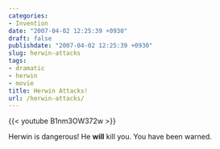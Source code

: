 ```yaml
---
categories:
- Invention
date: "2007-04-02 12:25:39 +0930"
draft: false
publishdate: "2007-04-02 12:25:39 +0930"
slug: herwin-attacks
tags:
- dramatic
- herwin
- movie
title: Herwin Attacks!
url: /herwin-attacks/
---
```


{{< youtube B1nm3OW372w >}}

Herwin is dangerous! He **will** kill you. You have been warned.

